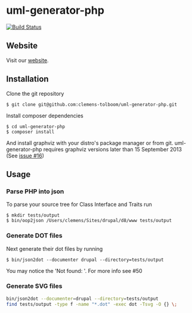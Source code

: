 uml-generator-php
=================

[![Build Status](https://travis-ci.org/clemens-tolboom/uml-generator-php.svg?branch=master)](https://travis-ci.org/clemens-tolboom/uml-generator-php)

## Website

Visit our [website](http://clemens-tolboom.github.io/uml-generator-php/).

## Installation

Clone the git repository
```
$ git clone git@github.com:clemens-tolboom/uml-generator-php.git
```
Install composer dependencies
```
$ cd uml-generator-php
$ composer install
```
And install graphviz with your distro's package manager or from git.
uml-generator-php requires graphviz versions later than 15 September 2013 (See [issue #16](https://github.com/clemens-tolboom/uml-generator-php/issues/16))

## Usage

### Parse PHP into json

To parse your source tree for Class Interface and Traits run

```
$ mkdir tests/output
$ bin/oop2json /Users/clemens/Sites/drupal/d8/www tests/output
```

### Generate DOT files

Next generate their dot files by running

```
$ bin/json2dot --documenter drupal --directory=tests/output
```

You may notice the 'Not found: '. For more info see #50

### Generate SVG files

```bash
bin/json2dot --documenter=drupal --directory=tests/output
find tests/output -type f -name "*.dot" -exec dot -Tsvg -O {} \;
```
